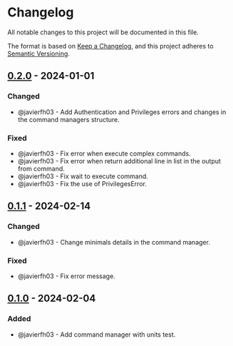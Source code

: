 # Changelog
All notable changes to this project will be documented in this file.

The format is based on [Keep a Changelog](https://keepachangelog.com/en/1.0.0/), and this project adheres to [Semantic Versioning](https://semver.org/spec/v2.0.0.html).

## [0.2.0] - 2024-01-01
### Changed
- @javierfh03 - Add Authentication and Privileges errors and changes in the command managers structure.
### Fixed
- @javierfh03 - Fix error when execute complex commands.
- @javierfh03 - Fix error when return additional line in list in the output from command.
- @javierfh03 - Fix wait to execute command.
- @javierfh03 - Fix the use of PrivilegesError.

## [0.1.1] - 2024-02-14
### Changed
- @javierfh03 - Change minimals details in the command manager.
### Fixed
- @javierfh03 - Fix error message.

## [0.1.0] - 2024-02-04
### Added
- @javierfh03 - Add command manager with units test.

[0.2.0]: https://github.com/Lagatrix/shell_executor_lib
[0.1.1]: https://github.com/Lagatrix/shell_executor_lib/releases/tag/0.1.1
[0.1.0]: https://github.com/Lagatrix/shell_executor_lib/releases/tag/0.1.0
